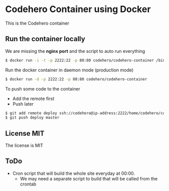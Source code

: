# Codehero Container using Docker

This is the Codehero container

## Run the container locally

We are missing the **nginx port** and the script to auto run everything

```bash
$ docker run -i -t -p 2222:22 -p 80:80 codehero/codehero-container /bin/bash
```

Run the docker container in daemon mode (production mode)

```bash
$ docker run -d -p 2222:22 -p 80:80 codehero/codehero-container
```

To push some code to the container

- Add the remote first
- Push later

```bash
$ git add remote deploy ssh://codehero@ip-address:2222/home/codehero/codehero-repo.git
$ git push deploy master
```

## License MIT

The license is MIT

## ToDo

- Cron script that will build the whole site everyday at 00:00.
  - We may need a separate script to build that will be called from the crontab
